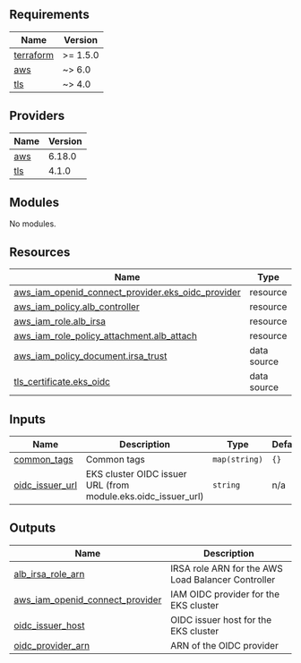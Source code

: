 ## Requirements

| Name | Version |
|------|---------|
| <a name="requirement_terraform"></a> [terraform](#requirement\_terraform) | >= 1.5.0 |
| <a name="requirement_aws"></a> [aws](#requirement\_aws) | ~> 6.0 |
| <a name="requirement_tls"></a> [tls](#requirement\_tls) | ~> 4.0 |

## Providers

| Name | Version |
|------|---------|
| <a name="provider_aws"></a> [aws](#provider\_aws) | 6.18.0 |
| <a name="provider_tls"></a> [tls](#provider\_tls) | 4.1.0 |

## Modules

No modules.

## Resources

| Name | Type |
|------|------|
| [aws_iam_openid_connect_provider.eks_oidc_provider](https://registry.terraform.io/providers/hashicorp/aws/latest/docs/resources/iam_openid_connect_provider) | resource |
| [aws_iam_policy.alb_controller](https://registry.terraform.io/providers/hashicorp/aws/latest/docs/resources/iam_policy) | resource |
| [aws_iam_role.alb_irsa](https://registry.terraform.io/providers/hashicorp/aws/latest/docs/resources/iam_role) | resource |
| [aws_iam_role_policy_attachment.alb_attach](https://registry.terraform.io/providers/hashicorp/aws/latest/docs/resources/iam_role_policy_attachment) | resource |
| [aws_iam_policy_document.irsa_trust](https://registry.terraform.io/providers/hashicorp/aws/latest/docs/data-sources/iam_policy_document) | data source |
| [tls_certificate.eks_oidc](https://registry.terraform.io/providers/hashicorp/tls/latest/docs/data-sources/certificate) | data source |

## Inputs

| Name | Description | Type | Default | Required |
|------|-------------|------|---------|:--------:|
| <a name="input_common_tags"></a> [common\_tags](#input\_common\_tags) | Common tags | `map(string)` | `{}` | no |
| <a name="input_oidc_issuer_url"></a> [oidc\_issuer\_url](#input\_oidc\_issuer\_url) | EKS cluster OIDC issuer URL (from module.eks.oidc\_issuer\_url) | `string` | n/a | yes |

## Outputs

| Name | Description |
|------|-------------|
| <a name="output_alb_irsa_role_arn"></a> [alb\_irsa\_role\_arn](#output\_alb\_irsa\_role\_arn) | IRSA role ARN for the AWS Load Balancer Controller |
| <a name="output_aws_iam_openid_connect_provider"></a> [aws\_iam\_openid\_connect\_provider](#output\_aws\_iam\_openid\_connect\_provider) | IAM OIDC provider for the EKS cluster |
| <a name="output_oidc_issuer_host"></a> [oidc\_issuer\_host](#output\_oidc\_issuer\_host) | OIDC issuer host for the EKS cluster |
| <a name="output_oidc_provider_arn"></a> [oidc\_provider\_arn](#output\_oidc\_provider\_arn) | ARN of the OIDC provider |
